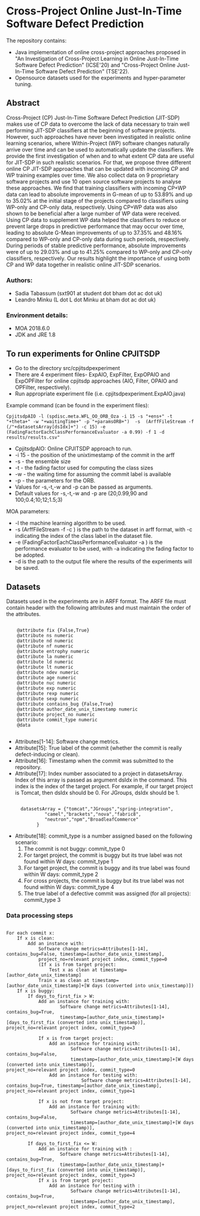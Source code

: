 <h1>Cross-Project Online Just-In-Time Software
Defect Prediction 
</h1>

The repository contains:
<ul>
  <li>Java implementation of online cross-project approaches proposed in "An Investigation of Cross-Project Learning in Online
Just-In-Time Software Defect Prediction" (ICSE'20) and "Cross-Project Online Just-In-Time Software
  Defect Prediction" (TSE'22). </li>
  <li>Opensource datasets used for the experiments and hyper-parameter tuning.</li>
  </ul>
  
  <h2>Abstract</h2>
Cross-Project (CP) Just-In-Time Software Defect Prediction (JIT-SDP) makes use of CP data to overcome the lack of data necessary to train well performing JIT-SDP classifiers at the beginning of software projects. However, such approaches have never been investigated in realistic online learning scenarios, where Within-Project (WP) software changes naturally arrive over time and can be used to automatically update the classifiers. We provide the first investigation of when and to what extent CP data are useful for JIT-SDP in such realistic scenarios. For that, we propose three different online CP JIT-SDP approaches that can be updated with incoming CP and WP training examples over time. We also collect data on 9 proprietary software projects and use 10 open source software projects to analyse these approaches. We find that training classifiers with incoming CP+WP data can lead to absolute
improvements in G-mean of up to 53.89% and up to 35.02% at the initial stage of the projects compared to classifiers using WP-only and CP-only data, respectively. Using CP+WP data was also shown to be beneficial after a large number of WP data were received. Using CP data to supplement WP data helped the classifiers to reduce or prevent large drops in predictive performance that may occur over time, leading to absolute G-Mean improvements of up to 37.35% and 48.16% compared to WP-only and CP-only data during such periods, respectively. During periods of stable predictive performance, absolute improvements were of up to 29.03% and up to 41.25% compared to WP-only and CP-only classifiers, respectively. Our results highlight the importance of using both CP and WP data together in realistic online JIT-SDP scenarios.

<h3>Authors:</h3>
<ul>
  <li>Sadia Tabassum (sxt901 at student dot bham dot ac dot uk)</li>
  <li>Leandro Minku (L dot L dot Minku at bham dot ac dot uk)</li>
</ul>

<h3>Environment details:</h3>
<ul>
  <li>MOA 2018.6.0</li>
  <li>JDK and JRE 1.8</li>
</ul>

<h2>To run experiments for Online CPJITSDP</h2>
<ul>
  <li>Go to the directory src/cpjitsdpexperiment</li>
  <li>There are 4 experiment files- ExpAIO, ExpFilter, ExpOPAIO and ExpOPFilter for online cpjitsdp approaches (AIO, Filter, OPAIO and OPFilter, respectively).</li>
  <li>Run appropriate experiment file (i.e. cpjitsdpexperiment.ExpAIO.java)</li>
</ul>

Example command (can be found in the experiment files):

```
CpjitsdpAIO -l (spdisc.meta.WFL_OO_ORB_Oza -i 15 -s "+ens+" -t "+theta+" -w "+waitingTime+" -p "+paramsORB+")  -s  (ArffFileStream -f (/"+datasetsArray[dsIdx]+") -c 15) -e (FadingFactorEachClassPerformanceEvaluator -a 0.99) -f 1 -d results/results.csv"
```
<ul>
  <li>CpjitsdpAIO: Online CPJITSDP approach to run.</li>
  <li>-i 15 - the position of the unixtimestamp of the commit in the arff</li>
  <li>-s - the ensemble size</li>
  <li>-t - the fading factor used for computing the class sizes</li>
  <li>-w - the waiting time for assuming the commit label is available</li>
  <li>-p - the parameters for the ORB.</li>
  <li>Values for -s,-t,-w and -p can be passed as arguments. </li>
  <li>Default values for -s,-t,-w and -p are (20,0.99,90 and 100;0.4;10;12;1.5;3)</li>
</ul>

MOA parameters:
<ul>
  <li>-l the machine learning algorithm to be used.</li>

<li>-s (ArffFileStream -f -c ) is the path to the dataset in arff format, with -c indicating the index of the class label in the dataset file.</li>

<li>-e (FadingFactorEachClassPerformanceEvaluator -a ) is the performance evaluator to be used, with -a indicating the fading factor to be adopted.</li>

<li>-d is the path to the output file where the results of the experiments will be saved.</li>
</ul>

<h2>Datasets</h2>
Datasets used in the experiments are in ARFF format. The ARFF file must contain header with the following attributes and must maintain the order of the attributes.

```

    @attribute fix {False,True}
    @attribute ns numeric
    @attribute nd numeric
    @attribute nf numeric
    @attribute entrophy numeric
    @attribute la numeric
    @attribute ld numeric
    @attribute lt numeric
    @attribute ndev numeric
    @attribute age numeric
    @attribute nuc numeric
    @attribute exp numeric
    @attribute rexp numeric
    @attribute sexp numeric
    @attribute contains_bug {False,True}
    @attribute author_date_unix_timestamp numeric
    @attribute project_no numeric
    @attribute commit_type numeric
    @data
    
```

<ul>
<li>
Attributes[1-14]: Software change metrics.</li>
<li>
Attribute[15]: True label of the commit (whether the commit is really defect-inducing or clean).
</li>
<li>
Attribute[16]: Timestamp when the commit was submitted to the repository. 
</li>
<li>Attribute[17]: Index number associated to a project in datasetsArray. Index of this array is passed as argument dsIdx in the command. This index is the index of the target project. For example,  if our target project is Tomcat, then dsIdx should be 0. For JGroups, dsIdx should be 1. 

```

  datasetsArray = {"tomcat","JGroups","spring-integration",
		   "camel","brackets","nova","fabric8",
		   "neutron","npm","BroadleafCommerce"
		}
```
  
  </li>
<li>Attribute[18]: commit_type is a number assigned based on the following scenario:
  <ol>
    <li>The commit is not buggy: commit_type 0</li>
    <li>For target project, the commit is buggy but its true label was not found within W days: commit_type 1</li>
    <li>For target project, the commit is buggy and its true label was found within W days: commit_type 2</li>
    <li>For cross projects, the commit is buggy but its true label was not found within W days: commit_type 4</li>
    <li>The true label of a defective commit was assigned (for all projects): commit_type 3</li>
  </ol>
</ul>


<h3> Data processing steps</h3>

```

For each commit x:
	If x is clean:
		Add an instance with: 
			Software change metrics=Attributes[1-14], contains_bug=False, timestamp=[author_date_unix_timestamp], 
			project_no=relevant project index, commit_type=0
			(If x is from target project:
				Test x as clean at timestamp=[author_date_unix_timestamp]
			Train x as clean at timestamp=[author_date_unix_timestamp]+[W days (converted into unix_timestamp)])
	If x is buggy:
		If days_to_first_fix > W:
			Add an instance for training with:
					Software change metrics=Attributes[1-14], contains_bug=True, 
					timestamp=[author_date_unix_timestamp]+[days_to_first_fix (converted into unix_timestamp)], 					 				project_no=relevant project index, commit_type=3
					
			If x is from target project:	
				Add an instance for training with:
						Software change metrics=Attributes[1-14], contains_bug=False, 
						timestamp=[author_date_unix_timestamp]+[W days (converted into unix_timestamp)], 						    	    			project_no=relevant project index, commit_type=0
				Add an instance for testing with:
							Software change metrics=Attributes[1-14], contains_bug=True, timestamp=[author_date_unix_timestamp], 						    	    	project_no=relevant project index, commit_type=1
							
			If x is not from target project:
				Add an instance for training with:
						Software change metrics=Attributes[1-14], contains_bug=False, 
						timestamp=[author_date_unix_timestamp]+[W days (converted into unix_timestamp)], 						    	    			project_no=relevant project index, commit_type=4
						
		If days_to_first_fix <= W:
			Add an instance for training with :
					Software change metrics=Attributes[1-14], contains_bug=True, 
					timestamp=[author_date_unix_timestamp]+[days_to_first_fix (converted into unix_timestamp)], 					 				project_no=relevant project index, commit_type=3
			If x is from target project:
				Add an instance for testing with :
						Software change metrics=Attributes[1-14], contains_bug=True, 
						timestamp=[author_date_unix_timestamp], project_no=relevant project index, commit_type=2
					

```					
				
	
